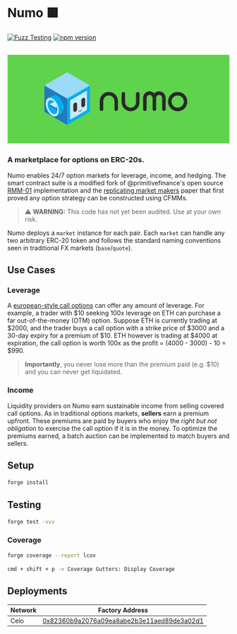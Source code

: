 # Numo 🟩 

[![Fuzz Testing](https://github.com/numotrade/numo/actions/workflows/fuzz-testing.yml/badge.svg)](https://github.com/numotrade/numo/actions/workflows/fuzz-testing.yml)
[![npm version](https://img.shields.io/npm/v/@numotrade/numo/latest.svg)](https://www.npmjs.com/package/@numotrade/numo/v/latest)

<div align="center">
  <br />
  <a href="https://optimism.io"><img alt="Numo" src="./image/numo_readme.png" width=600></a>
  <br />
</div>

### A marketplace for options on ERC-20s.

Numo enables 24/7 option markets for leverage, income, and hedging. The smart contract suite is a modified fork of @primitivefinance's open source [RMM-01](https://github.com/primitivefinance/rmm) implementation and the [replicating market makers](https://arxiv.org/abs/2103.14769) paper that first proved any option strategy can be constructed using CFMMs.

> ⚠️ **WARNING:** This code has not yet been audited. Use at your own risk.

Numo deploys a `market` instance for each pair. Each `market` can handle any two arbitrary ERC-20 token and follows the standard naming conventions seen in traditional FX markets (`base`/`quote`).

## Use Cases

### Leverage

A [european-style call options](https://en.wikipedia.org/wiki/European_option) can offer any amount of leverage. For example, a trader with $10 seeking 100x leverage on ETH can purchase a far out-of-the-money (OTM) option. Suppose ETH is currently trading at $2000, and the trader buys a call option with a strike price of $3000 and a 30-day expiry for a premium of $10. ETH however is trading at $4000 at expiration, the call option is worth 100x as the profit = (4000 - 3000) - 10 = $990.

> **Importantly**, you never lose more than the premium paid (e.g. $10) and you can never get liquidated. 

### Income

Liquidity providers on Numo earn sustainable income from selling covered call options. As in traditional options markets, **sellers** earn a premium upfront. These premiums are paid by buyers who enjoy the *right but not obligation* to exercise the call option if it is in the money. To optimize the premiums earned, a batch auction can be implemented to match buyers and sellers. 

## Setup

```bash
forge install
```

## Testing

```bash
forge test -vvv
```

### Coverage

```bash
forge coverage --report lcov
```

```bash
cmd + shift + p -> Coverage Gutters: Display Coverage
```

## Deployments

| Network  | Factory Address                                       |  
| -------- | ----------------------------------------------------- | 
| Celo     | [0x82360b9a2076a09ea8abe2b3e11aed89de3a02d1](https://explorer.celo.org/mainnet/token/0x82360b9a2076a09ea8abe2b3e11aed89de3a02d1 ) |